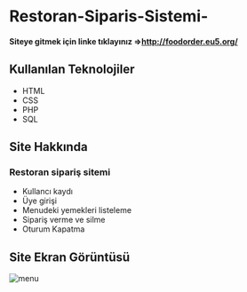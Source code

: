 # Restoran-Siparis-Sistemi-
#### Siteye gitmek için linke tıklayınız =>http://foodorder.eu5.org/

## Kullanılan Teknolojiler
* HTML
* CSS
* PHP
* SQL

## Site Hakkında
### Restoran sipariş sitemi 
* Kullancı kaydı
* Üye girişi
* Menudeki yemekleri listeleme
* Sipariş verme ve silme
* Oturum Kapatma

## Site Ekran Görüntüsü 
![menu](https://user-images.githubusercontent.com/54947744/122413720-42a03280-cf8f-11eb-932c-6d709694011a.png)
